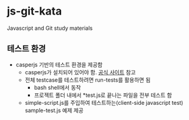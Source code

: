 js-git-kata
===========

Javascript and Git study materials

## 테스트 환경

* casperjs 기반의 테스트 환경을 제공함
    - casperjs가 설치되어 있어야 함. [공식 사이트](http://casperjs.org/) 참고
    - 전체 testcase를 테스트하려면 run-tests를 활용하면 됨
        - bash shell에서 동작 
        - 프로젝트 폴더 내에서 *test.js로 끝나는 파일을 전부 테스트 함
    - simple-script.js를 주입하여 테스트하는(client-side javascript test) sample-test.js 예제 제공
    
